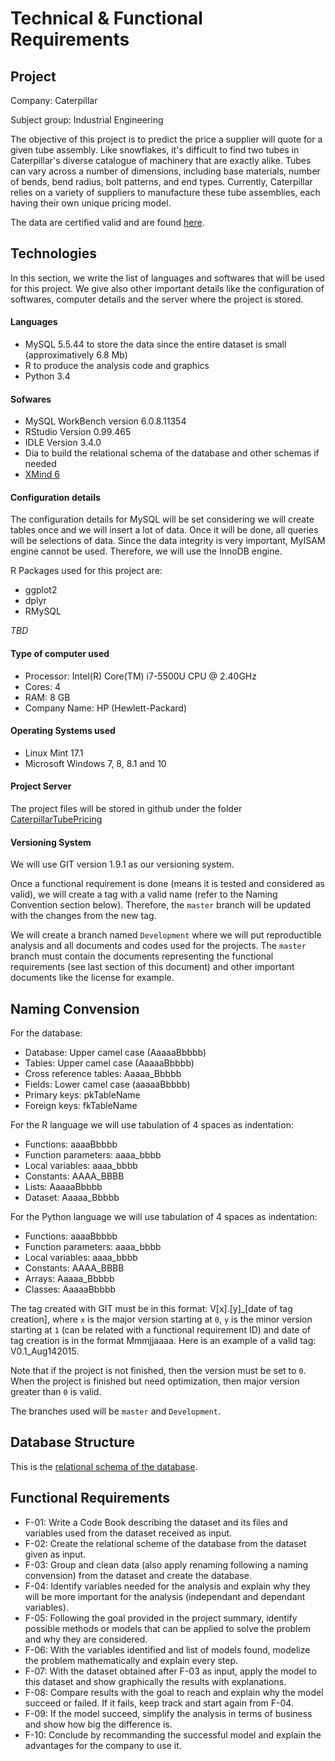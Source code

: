 # Technical & Functional Requirements

## Project
Company: Caterpillar

Subject group: Industrial Engineering

The objective of this project is to predict the price a supplier will quote for a given tube assembly. Like snowflakes, it's difficult to find two tubes in Caterpillar's diverse catalogue of machinery that are exactly alike. Tubes can vary across a number of dimensions, including base materials, number of bends, bend radius, bolt patterns, and end types. Currently, Caterpillar relies on a variety of suppliers to manufacture these tube assemblies, each having their own unique pricing model.

The data are certified valid and are found [here](https://www.kaggle.com/c/caterpillar-tube-pricing/data).


## Technologies
In this section, we write the list of languages and softwares that will be used for this project. We give also other important details like the configuration of softwares, computer details and the server where the project is stored.

#### Languages

* MySQL 5.5.44 to store the data since the entire dataset is small (approximatively 6.8 Mb)
* R to produce the analysis code and graphics
* Python 3.4

#### Sofwares

* MySQL WorkBench version 6.0.8.11354
* RStudio Version 0.99.465
* IDLE Version 3.4.0
* Dia to build the relational schema of the database and other schemas if needed
* [XMind 6](www.xmind.net/download/)

#### Configuration details
The configuration details for MySQL will be set considering we will create tables once and we will insert a lot of data. Once it will be done, all queries will be selections of data. Since the data integrity is very important, MyISAM engine cannot be used. Therefore, we will use the InnoDB engine. 

R Packages used for this project are:

* ggplot2
* dplyr
* RMySQL

*TBD*

#### Type of computer used

* Processor: Intel(R) Core(TM) i7-5500U CPU @ 2.40GHz
* Cores: 4
* RAM: 8 GB
* Company Name: HP (Hewlett-Packard)

#### Operating Systems used

* Linux Mint 17.1
* Microsoft Windows 7, 8, 8.1 and 10

#### Project Server
The project files will be stored in github under the folder [CaterpillarTubePricing](https://github.com/glapointe7/CaterpillarTubePricing)

#### Versioning System
We will use GIT version 1.9.1 as our versioning system.

Once a functional requirement is done (means it is tested and considered as valid), we will create a tag with a valid name (refer to the Naming Convention section below). Therefore, the `master` branch will be updated with the changes from the new tag. 

We will create a branch named `Development` where we will put reproductible analysis and all documents and codes used for the projects. The `master` branch must contain the documents representing the functional requirements (see last section of this document) and other important documents like the license for example.

## Naming Convension
For the database:

* Database: Upper camel case (AaaaaBbbbb)
* Tables: Upper camel case (AaaaaBbbbb)
* Cross reference tables: Aaaaa_Bbbbb
* Fields: Lower camel case (aaaaaBbbbb)
* Primary keys: pkTableName
* Foreign keys: fkTableName

For the R language we will use tabulation of 4 spaces as indentation:

* Functions: aaaaBbbbb
* Function parameters: aaaa_bbbb
* Local variables: aaaa_bbbb
* Constants: AAAA_BBBB
* Lists: AaaaaBbbbb
* Dataset: Aaaaa_Bbbbb

For the Python language we will use tabulation of 4 spaces as indentation:

* Functions: aaaaBbbbb
* Function parameters: aaaa_bbbb
* Local variables: aaaa_bbbb
* Constants: AAAA_BBBB
* Arrays: Aaaaa_Bbbbb
* Classes: AaaaaBbbbb

The tag created with GIT must be in this format: V[x].[y]\_[date of tag creation], where `x` is the major version starting at `0`, `y` is the minor version starting at `1` (can be related with a functional requirement ID) and date of tag creation is in the format Mmmjjaaaa. Here is an example of a valid tag: V0.1\_Aug142015.

Note that if the project is not finished, then the version must be set to `0`. When the project is finished but need optimization, then major version greater than `0` is valid.

The branches used will be `master` and `Development`.


## Database Structure
This is the [relational schema of the database](https://github.com/glapointe7/CaterpillarTubePricing/blob/master/Caterpillar.dia).

## Functional Requirements

* F-01: Write a Code Book describing the dataset and its files and variables used from the dataset received as input.
* F-02: Create the relational scheme of the database from the dataset given as input.
* F-03: Group and clean data (also apply renaming following a naming convension) from the dataset and create the database.
* F-04: Identify variables needed for the analysis and explain why they will be more important for the analysis (independant and dependant variables).
* F-05: Following the goal provided in the project summary, identify possible methods or models that can be applied to solve the problem and why they are considered.
* F-06: With the variables identified and list of models found, modelize the problem mathematically and explain every step.
* F-07: With the dataset obtained after F-03 as input, apply the model to this dataset and show graphically the results with explanations.
* F-08: Compare results with the goal to reach and explain why the model succeed or failed. If it fails, keep track and start again from F-04.
* F-09: If the model succeed, simplify the analysis in terms of business and show how big the difference is.
* F-10: Conclude by recommanding the successful model and explain the advantages for the company to use it.
